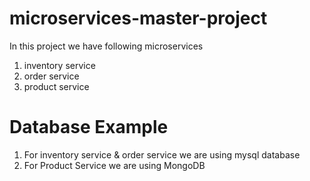 # microservices-master-project
In this project we have following microservices
1. inventory service
2. order service
3. product service

# Database Example
1. For inventory service & order service we are using mysql database
2. For Product Service we are using MongoDB
